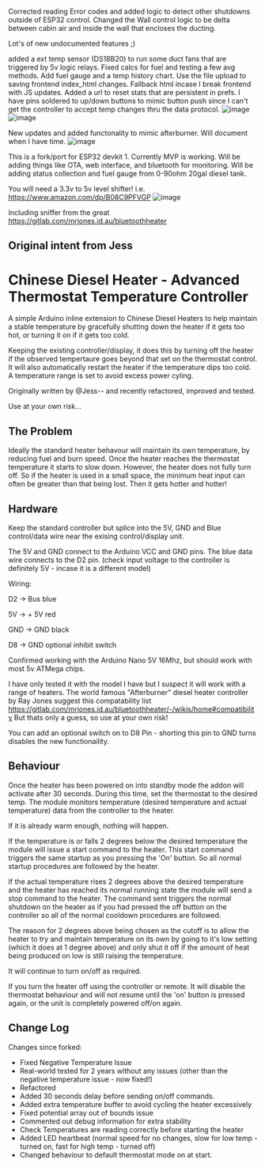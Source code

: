 Corrected reading Error codes and added logic to detect other shutdowns outside of ESP32 control. Changed the Wall control logic to be delta between cabin air and inside the wall that encloses the ducting.

Lot's of new undocumented features ;)

added a ext temp sensor (DS18B20) to run some duct fans that are triggered by 5v logic relays. Fixed calcs for fuel and testing a few avg methods. Add fuel gauge and a temp history chart. Use the file upload to saving frontend index_html changes. Fallback html incase I break frontend with JS updates. Added a url to reset stats that are persistent in prefs. I have pins soldered to up/down buttons to mimic button push since I can't get the controller to accept temp changes thru the data protocol.
![image](https://github.com/user-attachments/assets/4ebed93b-0f3e-45f1-ab5c-d9bbae2841d9)
![image](https://github.com/user-attachments/assets/4b475c2a-d423-4451-91b8-054ff41593bb)

New updates and added functonality to mimic afterburner. Will document when I have time.
![image](https://github.com/user-attachments/assets/2f727591-7cb6-40a4-b427-13b11fb2900d)


This is a fork/port for ESP32 devkit 1. Currently MVP is working. Will be adding things like OTA, web interface, and bluetooth for monitoring. Will be adding status collection and fuel gauge from 0-90ohm 20gal diesel tank.

You will need a 3.3v to 5v level shifter!
i.e. https://www.amazon.com/dp/B08C9PFVGP
![image](https://github.com/user-attachments/assets/54cb48d1-d689-4f43-a3b4-d8f57d3fb5c1)

Including sniffer from the great https://gitlab.com/mrjones.id.au/bluetoothheater

Original intent from Jess
--------------------------
# Chinese Diesel Heater - Advanced Thermostat Temperature Controller
A simple Arduino inline extension to Chinese Diesel Heaters to help maintain a stable temperature by gracefully shutting down the heater if it gets too hot, or turning it on if it gets too cold.

Keeping the existing controller/display, it does this by turning off the heater if the observed tempertaure goes beyond that set on the thermostat control. It will also automatically restart the heater if the temperature dips too cold. A temperature range is set to avoid excess power cyling.

Originally written by @Jess-- and recently refactored, improved and tested.

Use at your own risk...
## The Problem

Ideally the standard heater behavour will maintain its own temperature, by reducing fuel and burn speed. Once the heater reaches the thermostat temperature it starts to slow down. However, the heater does not fully turn off. So if the heater is used in a small space, the minimum heat input can often be greater than that being lost. Then it gets hotter and hotter!
## Hardware

Keep the standard controller but splice into the 5V, GND and Blue control/data wire near the exising control/display unit.

The 5V and GND connect to the Arduino VCC and GND pins. The blue data wire connects to the D2 pin. (check input voltage to the controller is definitely 5V - incase it is a different model)

Wiring:

D2 -> Bus blue

5V -> + 5V red

GND -> GND black

D8 -> GND optional inhibit switch

Confirmed working with the Arduino Nano 5V 16Mhz, but should work with most 5v ATMega chips.

I have only tested it with the model I have but I suspect it will work with a range of heaters. The world famous "Afterburner" diesel heater controller by Ray Jones suggest this compatability list https://gitlab.com/mrjones.id.au/bluetoothheater/-/wikis/home#compatibility But thats only a guess, so use at your own risk!

You can add an optional switch on to D8 Pin - shorting this pin to GND turns disables the new functionaility.
## Behaviour 

Once the heater has been powered on into standby mode the addon will activate after 30 seconds. During this time, set the thermostat to the desired temp. The module monitors temperature (desired temperature and actual temperature) data from the controller to the heater.

If it is already warm enough, nothing will happen.

If the temperature is or falls 2 degrees below the desired temperature the module will issue a start command to the heater. This start command triggers the same startup as you pressing the 'On' button. So all normal startup procedures are followed by the heater.

If the actual temperature rises 2 degrees above the desired temperature and the heater has reached its normal running state the module will send a stop command to the heater. The command sent triggers the normal shutdown on the heater as if you had pressed the off button on the controller so all of the normal cooldown procedures are followed.

The reason for 2 degrees above being chosen as the cutoff is to allow the heater to try and maintain temperature on its own by going to it's low setting (which it does at 1 degree above) and only shut it off if the amount of heat being produced on low is still raising the temperature.

It will continue to turn on/off as required.

If you turn the heater off using the controller or remote. It will disable the thermostat behaviour and will not resume until the 'on' button is pressed again, or the unit is completely powered off/on again.


## Change Log

Changes since forked:
- Fixed Negative Temperature Issue
- Real-world tested for 2 years without any issues (other than the negative temperature issue - now fixed!)
- Refactored
- Added 30 seconds delay before sending on/off commands.
- Added extra temperature buffer to avoid cycling the heater excessively
- Fixed potential array out of bounds issue
- Commented out debug information for extra stability
- Check Temperatures are reading correctly before starting the heater
- Added LED heartbeat (normal speed for no changes, slow for low temp - turned on, fast for high temp - turned off)
- Changed behaviour to default thermostat mode on at start.

